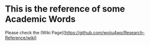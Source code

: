 # This is the reference of some Academic Words

Please check the (Wiki Page)[https://github.com/wojiu4wo/Research-Reference/wiki]

